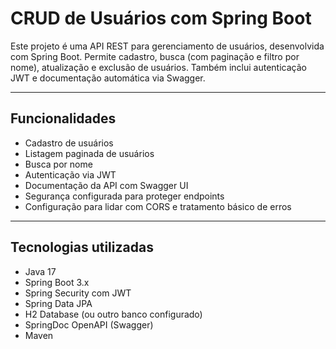 # CRUD de Usuários com Spring Boot

Este projeto é uma API REST para gerenciamento de usuários, desenvolvida com Spring Boot. Permite cadastro, busca (com paginação e filtro por nome), atualização e exclusão de usuários. Também inclui autenticação JWT e documentação automática via Swagger.

---

## Funcionalidades

- Cadastro de usuários
- Listagem paginada de usuários
- Busca por nome
- Autenticação via JWT
- Documentação da API com Swagger UI
- Segurança configurada para proteger endpoints
- Configuração para lidar com CORS e tratamento básico de erros

---

## Tecnologias utilizadas

- Java 17
- Spring Boot 3.x
- Spring Security com JWT
- Spring Data JPA
- H2 Database (ou outro banco configurado)
- SpringDoc OpenAPI (Swagger)
- Maven
